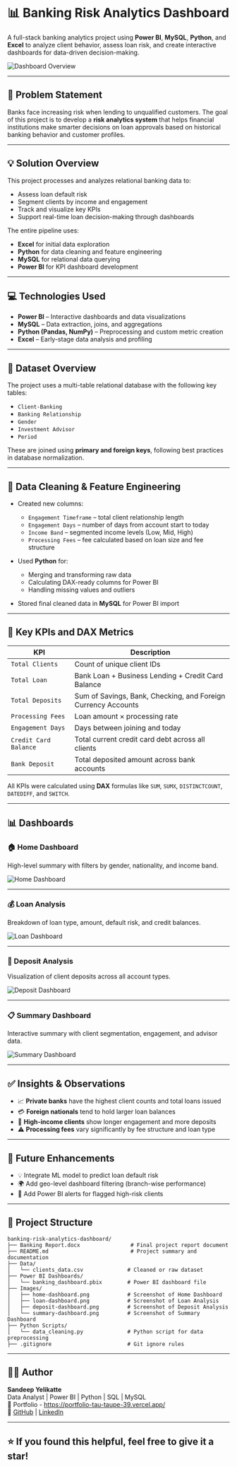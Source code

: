 # 📊 Banking Risk Analytics Dashboard

A full-stack banking analytics project using **Power BI**, **MySQL**, **Python**, and **Excel** to analyze client behavior, assess loan risk, and create interactive dashboards for data-driven decision-making.

![Dashboard Overview](./Images/summary-dashboard.png)

---

## 🧠 Problem Statement

Banks face increasing risk when lending to unqualified customers. The goal of this project is to develop a **risk analytics system** that helps financial institutions make smarter decisions on loan approvals based on historical banking behavior and customer profiles.

---

## 💡 Solution Overview

This project processes and analyzes relational banking data to:

- Assess loan default risk
- Segment clients by income and engagement
- Track and visualize key KPIs
- Support real-time loan decision-making through dashboards

The entire pipeline uses:
- **Excel** for initial data exploration
- **Python** for data cleaning and feature engineering
- **MySQL** for relational data querying
- **Power BI** for KPI dashboard development

---

## 💻 Technologies Used

- **Power BI** – Interactive dashboards and data visualizations
- **MySQL** – Data extraction, joins, and aggregations
- **Python (Pandas, NumPy)** – Preprocessing and custom metric creation
- **Excel** – Early-stage data analysis and profiling

---

## 📂 Dataset Overview

The project uses a multi-table relational database with the following key tables:

- `Client-Banking`
- `Banking Relationship`
- `Gender`
- `Investment Advisor`
- `Period`

These are joined using **primary and foreign keys**, following best practices in database normalization.

---

## 🧹 Data Cleaning & Feature Engineering

- Created new columns:
  - `Engagement Timeframe` – total client relationship length
  - `Engagement Days` – number of days from account start to today
  - `Income Band` – segmented income levels (Low, Mid, High)
  - `Processing Fees` – fee calculated based on loan size and fee structure

- Used **Python** for:
  - Merging and transforming raw data
  - Calculating DAX-ready columns for Power BI
  - Handling missing values and outliers

- Stored final cleaned data in **MySQL** for Power BI import

---

## 🧮 Key KPIs and DAX Metrics

| KPI                  | Description                                                       |
|----------------------|-------------------------------------------------------------------|
| `Total Clients`       | Count of unique client IDs                                        |
| `Total Loan`          | Bank Loan + Business Lending + Credit Card Balance               |
| `Total Deposits`      | Sum of Savings, Bank, Checking, and Foreign Currency Accounts     |
| `Processing Fees`     | Loan amount × processing rate                                     |
| `Engagement Days`     | Days between joining and today                                    |
| `Credit Card Balance` | Total current credit card debt across all clients                 |
| `Bank Deposit`        | Total deposited amount across bank accounts                       |

All KPIs were calculated using **DAX** formulas like `SUM`, `SUMX`, `DISTINCTCOUNT`, `DATEDIFF`, and `SWITCH`.

---

## 📊 Dashboards

### 🏠 Home Dashboard

High-level summary with filters by gender, nationality, and income band.

![Home Dashboard](./Images/home-dashboard.png)

---

### 💰 Loan Analysis

Breakdown of loan type, amount, default risk, and credit balances.

![Loan Dashboard](./Images/loan-dashboard.png)

---

### 🏦 Deposit Analysis

Visualization of client deposits across all account types.

![Deposit Dashboard](./Images/deposit-dashboard.png)

---

### 📋 Summary Dashboard

Interactive summary with client segmentation, engagement, and advisor data.

![Summary Dashboard](./Images/summary-dashboard.png)

---

## ✅ Insights & Observations

- 📈 **Private banks** have the highest client counts and total loans issued
- 💳 **Foreign nationals** tend to hold larger loan balances
- 🔄 **High-income clients** show longer engagement and more deposits
- ⚠️ **Processing fees** vary significantly by fee structure and loan type

---

## 🔭 Future Enhancements

- 💡 Integrate ML model to predict loan default risk
- 🌍 Add geo-level dashboard filtering (branch-wise performance)
- 🔔 Add Power BI alerts for flagged high-risk clients

---

## 📁 Project Structure

```
banking-risk-analytics-dashboard/
├── Banking Report.docx                # Final project report document
├── README.md                          # Project summary and documentation
├── Data/
│   └── clients_data.csv              # Cleaned or raw dataset
├── Power BI Dashboards/
│   └── banking_dashboard.pbix        # Power BI dashboard file
├── Images/
│   ├── home-dashboard.png            # Screenshot of Home Dashboard
│   ├── loan-dashboard.png            # Screenshot of Loan Analysis
│   ├── deposit-dashboard.png         # Screenshot of Deposit Analysis
│   └── summary-dashboard.png         # Screenshot of Summary Dashboard
├── Python Scripts/
│   └── data_cleaning.py              # Python script for data preprocessing
├── .gitignore                        # Git ignore rules
```


---

## 🙋‍♂️ Author

**Sandeep Yelikatte**  
Data Analyst | Power BI | Python | SQL | MySQL  
📧 Portfolio - https://portfolio-tau-taupe-39.vercel.app/  
🔗 [GitHub](https://github.com/sandeepgoud1215) | [LinkedIn](https://linkedin.com/in/your-profile)

---

## ⭐ If you found this helpful, feel free to give it a star!



